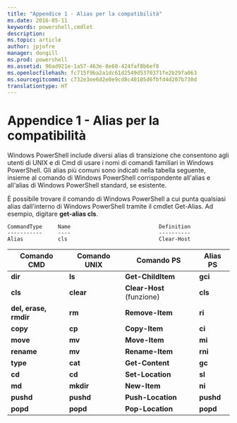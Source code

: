 ```yaml
---
title: "Appendice 1 - Alias per la compatibilità"
ms.date: 2016-05-11
keywords: powershell,cmdlet
description: 
ms.topic: article
author: jpjofre
manager: dongill
ms.prod: powershell
ms.assetid: 96ad921e-1a57-463e-8e60-424faf8b6ef8
ms.openlocfilehash: fc715f9ba2a1dc61d2549d5370371fe2b29fa063
ms.sourcegitcommit: c732e3ee6d2e0e9cd8c40105d6fbfd4d207b730d
translationtype: HT
---
```

# <a name="appendix-1---compatibility-aliases"></a>Appendice 1 - Alias per la compatibilità
Windows PowerShell include diversi alias di transizione che consentono agli utenti di UNIX e di Cmd di usare i nomi di comandi familiari in Windows PowerShell. Gli alias più comuni sono indicati nella tabella seguente, insieme al comando di Windows PowerShell corrispondente all'alias e all'alias di Windows PowerShell standard, se esistente.

È possibile trovare il comando di Windows PowerShell a cui punta qualsiasi alias dall'interno di Windows PowerShell tramite il cmdlet Get-Alias. Ad esempio, digitare **get-alias cls**.

```
CommandType     Name                            Definition
-----------     ----                            ----------
Alias           cls                             Clear-Host
```

|Comando CMD|Comando UNIX|Comando PS|Alias PS|
|---------------|----------------|--------------|------------|
|**dir**|**ls**|**Get-ChildItem**|**gci**|
|**cls**|**clear**|**Clear-Host** (funzione)|**cls**|
|**del, erase, rmdir**|**rm**|**Remove-Item**|**ri**|
|**copy**|**cp**|**Copy-Item**|**ci**|
|**move**|**mv**|**Move-Item**|**mi**|
|**rename**|**mv**|**Rename-Item**|**rni**|
|**type**|**cat**|**Get-Content**|**gc**|
|**cd**|**cd**|**Set-Location**|**sl**|
|**md**|**mkdir**|**New-Item**|**ni**|
|**pushd**|**pushd**|**Push-Location**|**pushd**|
|**popd**|**popd**|**Pop-Location**|**popd**|

